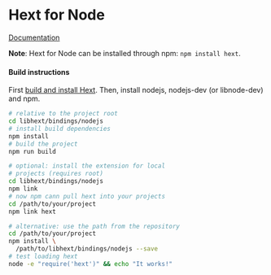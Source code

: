 Hext for Node
=============

[Documentation](https://hext.thomastrapp.com/download#hext-for-node)

**Note**: Hext for Node can be installed through npm: `npm install hext`.


#### Build instructions

First [build and install Hext](https://hext.thomastrapp.com/download#build-hext-from-source). Then, install nodejs, nodejs-dev (or libnode-dev) and npm.

```sh
# relative to the project root
cd libhext/bindings/nodejs
# install build dependencies
npm install
# build the project
npm run build

# optional: install the extension for local
# projects (requires root)
cd libhext/bindings/nodejs
npm link
# now npm cann pull hext into your projects
cd /path/to/your/project
npm link hext

# alternative: use the path from the repository
cd /path/to/your/project
npm install \
  /path/to/libhext/bindings/nodejs --save
# test loading hext
node -e "require('hext')" && echo "It works!"
```
